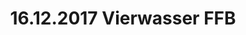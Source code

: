 ---
layout: photo_set
title: 16.12.2017 Vierwasser FFB
description: "Fotos vom 16.12.2017 Vierwasser FFB."

photos:
    set: 2017/vierwasser/vierwasser
    size: 9
---